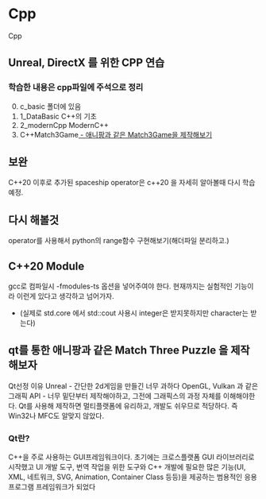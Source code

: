# Cpp
Cpp 
## Unreal, DirectX 를 위한 CPP 연습

### 학습한 내용은 cpp파일에 주석으로 정리
0. c_basic 폴더에 있음
1. 1_DataBasic C++의 기초
2. 2_modernCpp ModernC++ 
3. C++Match3Game[ - 애니팡과 같은 Match3Game을 제작해보기](https://github.com/pgs2285/Cpp_MatchThreePuzzle_Qt)

## 보완 
C++20 이후로 추가된 spaceship operator은 c++20 을 자세히 알아볼때 다시 학습예정.

## 다시 해볼것
operator를 사용해서 python의 range함수 구현해보기(해더파일 분리하고.)


## C++20 Module 
gcc로 컴파일시 -fmodules-ts 옵션을 넣어주여야 한다.
현재까지는 실험적인 기능이라 이런게 있다고 생각하고 넘어가자.
* (실제로 std.core 에서 std::cout 사용시 integer은 받지못하지만 character는 받는다)

## qt를 통한 애니팡과 같은 Match Three Puzzle 을 제작해보자
Qt선정 이유
Unreal - 간단한 2d게임을 만들긴 너무 과하다
OpenGL, Vulkan 과 같은 그래픽 API -  너무 밑단부터 제작해야하고, 그전에 그래픽스의 과정 자체를 이해해야한다. 
Qt를 사용해 제작하면 멀티플랫폼에 유리하고, 개발도 쉬우므로 적당하다. 즉 Win32나 MFC도 알맞지 않았다.

### Qt란?
C++을 주로 사용하는 GUI프레임워크이다.
초기에는 크로스플랫폼 GUI 라이브러리로 시작했고 UI 개발 도구, 번역 작업을 위한 도구와 C++ 개발에 필요한 많은 기능(UI, XML, 네트워크, SVG, Animation, Container Class 등등)을 제공하는 범용적인 응용프로그램 프레임워크가 되었다
